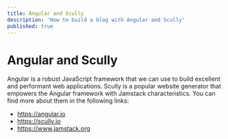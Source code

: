 ```yaml
---
title: Angular and Scully
description: 'How to build a blog with Angular and Scully'
published: true
---
```


# Angular and Scully
Angular is a robust JavaScript framework that we can use to  build excellent and performant web applications.
Scully is a popular website generator that empowers the Angular framework with Jamstack characteristics.
You can find more about them in the following links:
- https://angular.io
- https://scully.io
- https://www.jamstack.org
